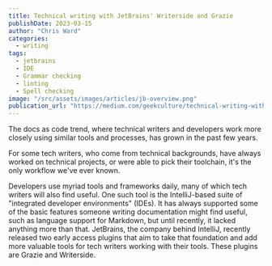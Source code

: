 ```yaml
---
title: Technical writing with JetBrains' Writerside and Grazie
publishDate: 2023-03-15
author: "Chris Ward"
categories:
  - writing
tags:
  - jetbrains
  - IDE
  - Grammar checking
  - linting
  - Spell checking
image: "/src/assets/images/articles/jb-overview.png"
publication_url: "https://medium.com/geekculture/technical-writing-with-jetbrains-writerside-and-grazie-2009208f1d4b?source=rss-------1"
---
```


The docs as code trend, where technical writers and developers work more closely using similar tools and processes, has grown in the past few years.

For some tech writers, who come from technical backgrounds, have always worked on technical projects, or were able to pick their toolchain, it's the only workflow we've ever known.

Developers use myriad tools and frameworks daily, many of which tech writers will also find useful. One such tool is the IntelliJ-based suite of "integrated developer environments" (IDEs). It has always supported some of the basic features someone writing documentation might find useful, such as language support for Markdown, but until recently, it lacked anything more than that. JetBrains, the company behind IntelliJ, recently released two early access plugins that aim to take that foundation and add more valuable tools for tech writers working with their tools. These plugins are Grazie and Writerside.